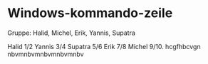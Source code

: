# Windows-kommando-zeile
Gruppe: Halid, Michel, Erik, Yannis, Supatra

Halid 1/2
Yannis 3/4
Supatra 5/6
Erik 7/8
Michel 9/10.
hcgfhbcvgn
nbvmnbvmnbvmnbvmnbv
